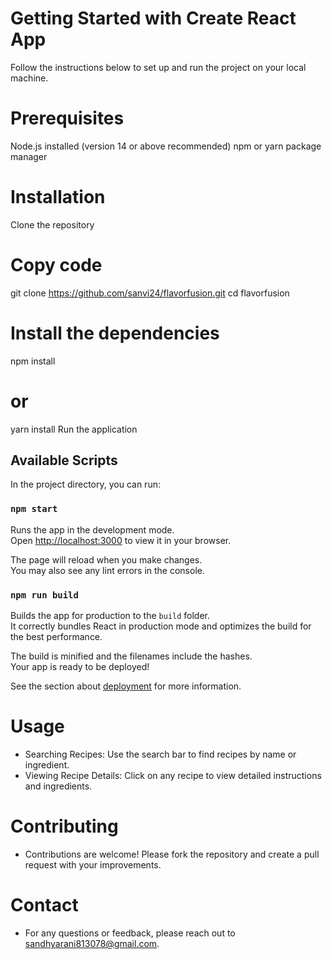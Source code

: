 # Getting Started with Create React App
  Follow the instructions below to set up and run the project on your local machine.

# Prerequisites
  Node.js installed (version 14 or above recommended)
    npm or yarn package manager

# Installation
  Clone the repository

# Copy code
  git clone  https://github.com/sanvi24/flavorfusion.git
  cd flavorfusion

# Install the dependencies
  npm install
# or
  yarn install
  Run the application


## Available Scripts

In the project directory, you can run:

### `npm start`

Runs the app in the development mode.\
Open [http://localhost:3000](http://localhost:3000) to view it in your browser.

The page will reload when you make changes.\
You may also see any lint errors in the console.

### `npm run build`

Builds the app for production to the `build` folder.\
It correctly bundles React in production mode and optimizes the build for the best performance.

The build is minified and the filenames include the hashes.\
Your app is ready to be deployed!

See the section about [deployment](https://facebook.github.io/create-react-app/docs/deployment) for more information.

# Usage
  - Searching Recipes: Use the search bar to find recipes by name or ingredient.
  - Viewing Recipe Details: Click on any recipe to view detailed instructions and ingredients.

# Contributing
  - Contributions are welcome! Please fork the repository and create a pull request with your improvements.

# Contact
  - For any questions or feedback, please reach out to sandhyarani813078@gmail.com.